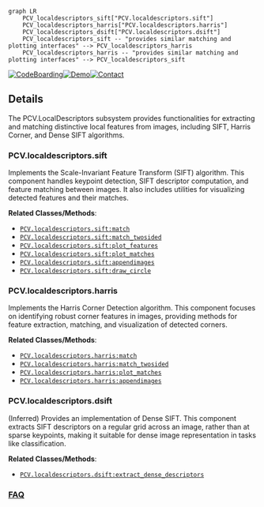 ```mermaid
graph LR
    PCV_localdescriptors_sift["PCV.localdescriptors.sift"]
    PCV_localdescriptors_harris["PCV.localdescriptors.harris"]
    PCV_localdescriptors_dsift["PCV.localdescriptors.dsift"]
    PCV_localdescriptors_sift -- "provides similar matching and plotting interfaces" --> PCV_localdescriptors_harris
    PCV_localdescriptors_harris -- "provides similar matching and plotting interfaces" --> PCV_localdescriptors_sift
```

[![CodeBoarding](https://img.shields.io/badge/Generated%20by-CodeBoarding-9cf?style=flat-square)](https://github.com/CodeBoarding/GeneratedOnBoardings)[![Demo](https://img.shields.io/badge/Try%20our-Demo-blue?style=flat-square)](https://www.codeboarding.org/demo)[![Contact](https://img.shields.io/badge/Contact%20us%20-%20contact@codeboarding.org-lightgrey?style=flat-square)](mailto:contact@codeboarding.org)

## Details

The PCV.LocalDescriptors subsystem provides functionalities for extracting and matching distinctive local features from images, including SIFT, Harris Corner, and Dense SIFT algorithms.

### PCV.localdescriptors.sift
Implements the Scale-Invariant Feature Transform (SIFT) algorithm. This component handles keypoint detection, SIFT descriptor computation, and feature matching between images. It also includes utilities for visualizing detected features and their matches.


**Related Classes/Methods**:

- <a href="https://github.com/jesolem/PCV/blob/master/PCV/localdescriptors/sift.py" target="_blank" rel="noopener noreferrer">`PCV.localdescriptors.sift:match`</a>
- <a href="https://github.com/jesolem/PCV/blob/master/PCV/localdescriptors/sift.py" target="_blank" rel="noopener noreferrer">`PCV.localdescriptors.sift:match_twosided`</a>
- <a href="https://github.com/jesolem/PCV/blob/master/PCV/localdescriptors/sift.py" target="_blank" rel="noopener noreferrer">`PCV.localdescriptors.sift:plot_features`</a>
- <a href="https://github.com/jesolem/PCV/blob/master/PCV/localdescriptors/sift.py" target="_blank" rel="noopener noreferrer">`PCV.localdescriptors.sift:plot_matches`</a>
- <a href="https://github.com/jesolem/PCV/blob/master/PCV/localdescriptors/sift.py" target="_blank" rel="noopener noreferrer">`PCV.localdescriptors.sift:appendimages`</a>
- <a href="https://github.com/jesolem/PCV/blob/master/PCV/localdescriptors/sift.py" target="_blank" rel="noopener noreferrer">`PCV.localdescriptors.sift:draw_circle`</a>


### PCV.localdescriptors.harris
Implements the Harris Corner Detection algorithm. This component focuses on identifying robust corner features in images, providing methods for feature extraction, matching, and visualization of detected corners.


**Related Classes/Methods**:

- <a href="https://github.com/jesolem/PCV/blob/master/PCV/localdescriptors/harris.py" target="_blank" rel="noopener noreferrer">`PCV.localdescriptors.harris:match`</a>
- <a href="https://github.com/jesolem/PCV/blob/master/PCV/localdescriptors/harris.py" target="_blank" rel="noopener noreferrer">`PCV.localdescriptors.harris:match_twosided`</a>
- <a href="https://github.com/jesolem/PCV/blob/master/PCV/localdescriptors/harris.py" target="_blank" rel="noopener noreferrer">`PCV.localdescriptors.harris:plot_matches`</a>
- <a href="https://github.com/jesolem/PCV/blob/master/PCV/localdescriptors/harris.py" target="_blank" rel="noopener noreferrer">`PCV.localdescriptors.harris:appendimages`</a>


### PCV.localdescriptors.dsift
(Inferred) Provides an implementation of Dense SIFT. This component extracts SIFT descriptors on a regular grid across an image, rather than at sparse keypoints, making it suitable for dense image representation in tasks like classification.


**Related Classes/Methods**:

- <a href="https://github.com/jesolem/PCV/blob/master/PCV/localdescriptors/dsift.py" target="_blank" rel="noopener noreferrer">`PCV.localdescriptors.dsift:extract_dense_descriptors`</a>




### [FAQ](https://github.com/CodeBoarding/GeneratedOnBoardings/tree/main?tab=readme-ov-file#faq)